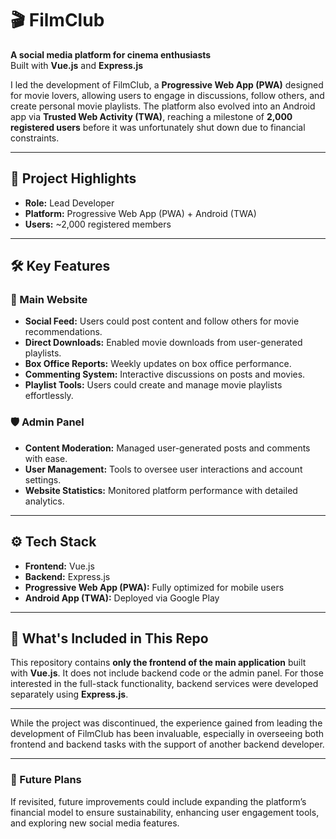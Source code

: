 # 🎬 FilmClub

**A social media platform for cinema enthusiasts**  
Built with **Vue.js** and **Express.js**

I led the development of FilmClub, a **Progressive Web App (PWA)** designed for movie lovers, allowing users to engage in discussions, follow others, and create personal movie playlists. The platform also evolved into an Android app via **Trusted Web Activity (TWA)**, reaching a milestone of **2,000 registered users** before it was unfortunately shut down due to financial constraints.

---

## 📌 Project Highlights

- **Role:** Lead Developer  
- **Platform:** Progressive Web App (PWA) + Android (TWA)  
- **Users:** ~2,000 registered members

---

## 🛠️ Key Features

### 🎥 Main Website
- **Social Feed:** Users could post content and follow others for movie recommendations.
- **Direct Downloads:** Enabled movie downloads from user-generated playlists.
- **Box Office Reports:** Weekly updates on box office performance.
- **Commenting System:** Interactive discussions on posts and movies.
- **Playlist Tools:** Users could create and manage movie playlists effortlessly.

### 🛡️ Admin Panel
- **Content Moderation:** Managed user-generated posts and comments with ease.
- **User Management:** Tools to oversee user interactions and account settings.
- **Website Statistics:** Monitored platform performance with detailed analytics.
  
---

## ⚙️ Tech Stack
- **Frontend:** Vue.js
- **Backend:** Express.js
- **Progressive Web App (PWA):** Fully optimized for mobile users
- **Android App (TWA):** Deployed via Google Play

---

## 📁 What's Included in This Repo

This repository contains **only the frontend of the main application** built with **Vue.js**. It does not include backend code or the admin panel. For those interested in the full-stack functionality, backend services were developed separately using **Express.js**.

---

While the project was discontinued, the experience gained from leading the development of FilmClub has been invaluable, especially in overseeing both frontend and backend tasks with the support of another backend developer.

---

### 🚀 Future Plans
If revisited, future improvements could include expanding the platform’s financial model to ensure sustainability, enhancing user engagement tools, and exploring new social media features.
